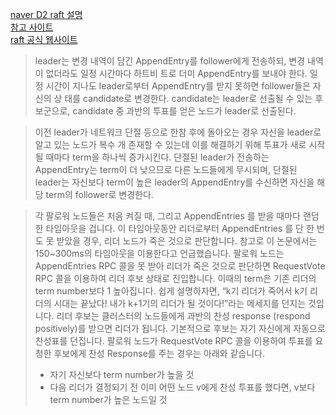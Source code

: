 [naver D2 raft 설명](https://d2.naver.com/helloworld/5663184)   
[참고 사이트](https://suckzoo.github.io/tech/2018/01/17/raft-3.html)   
[raft 공식 웹사이트](https://raft.github.io/)   

>leader는 변경 내역이 담긴 AppendEntry를 follower에게 전송하되, 변경 내역이 없더라도 일정 시간마다 하트비
>트로 더미 AppendEntry를 보내야 한다. 일정 시간이 지나도 leader로부터 AppendEntry를 받지 못하면 follower들은 자신의 상
>태를 candidate로 변경한다. candidate는 leader로 선출될 수 있는 후보군으로, candidate 중 과반의 투표를 얻은 노드가 leader로 선출된다.


>이전 leader가 네트워크 단절 등으로 한참 후에 돌아오는 경우 자신을 leader로 알고 있는 노드가 복수 개 존재할 수 있는데 이를 해결하기 위해 
>투표가 새로 시작될 때마다 term을 하나씩 증가시킨다. 단절된 leader가 전송하는 AppendEntry는 term이 더 낮으므로 다른 노드들에게 무시되며,
> 단절된 leader는 자신보다 term이 높은 leader의 AppendEntry를 수신하면 자신을 해당 term의 follower로 변경한다.


>각 팔로워 노드들은 처음 켜질 때, 그리고 AppendEntries 를 받을 때마다 랜덤한 타임아웃을 겁니다. 이 타임아웃동안 리더로부터 AppendEntries 를 단 한 번도 못 받았을 경우, 리더 노드가 죽은 것으로 판단합니다. 참고로 이 논문에서는 150~300ms의 타임아웃을 이용한다고 언급했습니다.
>팔로워 노드는 AppendEntries RPC 콜을 못 받아 리더가 죽은 것으로 판단하면 RequestVote RPC 콜을 이용하여 리더 후보 상태로 진입합니다. 이때의 term은 기존 리더의 term number보다 1 높아집니다. 쉽게 설명하자면, “k기 리더가 죽어서 k기 리더의 시대는 끝났다! 내가 k+1기의 리더가 될 것이다!”라는 메세지를 던지는 것입니다. 리더 후보는 클러스터의 노드들에게 과반의 찬성 response (respond positively)를 받으면 리더가 됩니다. 기본적으로 후보는 자기 자신에게 자동으로 찬성표를 던집니다.
> 팔로워 노드가 RequestVote RPC 콜을 이용하여 투표를 요청한 후보에게 찬성 Response를 주는 경우는 아래와 같습니다.
>- 자기 자신보다 term number가 높을 것
>- 다음 리더가 결정되기 전 이미 어떤 노드 v에게 찬성 투표를 했다면, v보다 term number가 높은 노드일 것